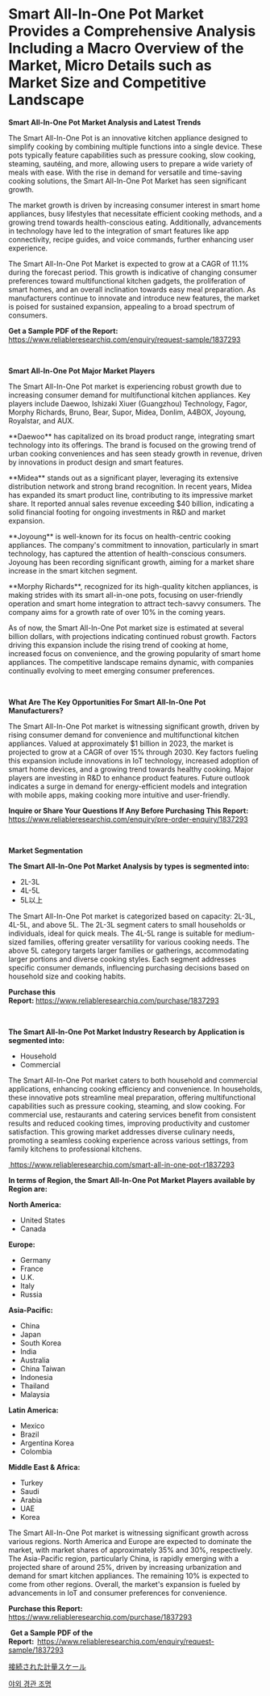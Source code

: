 <p><h1>Smart All-In-One Pot Market Provides a Comprehensive Analysis Including a Macro Overview of the Market, Micro Details such as Market Size and Competitive Landscape</h1></p><p><strong>Smart All-In-One Pot Market Analysis and Latest Trends</strong></p>
<p><p>The Smart All-In-One Pot is an innovative kitchen appliance designed to simplify cooking by combining multiple functions into a single device. These pots typically feature capabilities such as pressure cooking, slow cooking, steaming, sautéing, and more, allowing users to prepare a wide variety of meals with ease. With the rise in demand for versatile and time-saving cooking solutions, the Smart All-In-One Pot Market has seen significant growth.</p><p>The market growth is driven by increasing consumer interest in smart home appliances, busy lifestyles that necessitate efficient cooking methods, and a growing trend towards health-conscious eating. Additionally, advancements in technology have led to the integration of smart features like app connectivity, recipe guides, and voice commands, further enhancing user experience. </p><p>The Smart All-In-One Pot Market is expected to grow at a CAGR of 11.1% during the forecast period. This growth is indicative of changing consumer preferences toward multifunctional kitchen gadgets, the proliferation of smart homes, and an overall inclination towards easy meal preparation. As manufacturers continue to innovate and introduce new features, the market is poised for sustained expansion, appealing to a broad spectrum of consumers.</p></p>
<p><strong>Get a Sample PDF of the Report:&nbsp;</strong> <a href="https://www.reliableresearchiq.com/enquiry/request-sample/1837293?utm_campaign=1102&utm_medium=2&utm_source=Github&utm_content=ia&utm_term=10022025&utm_id=smart-all-in-one-pot">https://www.reliableresearchiq.com/enquiry/request-sample/1837293</a></p>
<p>&nbsp;</p>
<p><strong>Smart All-In-One Pot Major Market Players</strong></p>
<p><p>The Smart All-In-One Pot market is experiencing robust growth due to increasing consumer demand for multifunctional kitchen appliances. Key players include Daewoo, Ishizaki Xiuer (Guangzhou) Technology, Fagor, Morphy Richards, Bruno, Bear, Supor, Midea, Donlim, A4BOX, Joyoung, Royalstar, and AUX.</p><p>**Daewoo** has capitalized on its broad product range, integrating smart technology into its offerings. The brand is focused on the growing trend of urban cooking conveniences and has seen steady growth in revenue, driven by innovations in product design and smart features.</p><p>**Midea** stands out as a significant player, leveraging its extensive distribution network and strong brand recognition. In recent years, Midea has expanded its smart product line, contributing to its impressive market share. It reported annual sales revenue exceeding $40 billion, indicating a solid financial footing for ongoing investments in R&D and market expansion.</p><p>**Joyoung** is well-known for its focus on health-centric cooking appliances. The company's commitment to innovation, particularly in smart technology, has captured the attention of health-conscious consumers. Joyoung has been recording significant growth, aiming for a market share increase in the smart kitchen segment.</p><p>**Morphy Richards**, recognized for its high-quality kitchen appliances, is making strides with its smart all-in-one pots, focusing on user-friendly operation and smart home integration to attract tech-savvy consumers. The company aims for a growth rate of over 10% in the coming years.</p><p>As of now, the Smart All-In-One Pot market size is estimated at several billion dollars, with projections indicating continued robust growth. Factors driving this expansion include the rising trend of cooking at home, increased focus on convenience, and the growing popularity of smart home appliances. The competitive landscape remains dynamic, with companies continually evolving to meet emerging consumer preferences.</p></p>
<p>&nbsp;</p>
<p><strong>What Are The Key Opportunities For Smart All-In-One Pot Manufacturers?</strong></p>
<p><p>The Smart All-In-One Pot market is witnessing significant growth, driven by rising consumer demand for convenience and multifunctional kitchen appliances. Valued at approximately $1 billion in 2023, the market is projected to grow at a CAGR of over 15% through 2030. Key factors fueling this expansion include innovations in IoT technology, increased adoption of smart home devices, and a growing trend towards healthy cooking. Major players are investing in R&D to enhance product features. Future outlook indicates a surge in demand for energy-efficient models and integration with mobile apps, making cooking more intuitive and user-friendly.</p></p>
<p><strong>Inquire or Share Your Questions If Any Before Purchasing This Report:</strong> <a href="https://www.reliableresearchiq.com/enquiry/pre-order-enquiry/1837293?utm_campaign=1102&utm_medium=2&utm_source=Github&utm_content=ia&utm_term=10022025&utm_id=smart-all-in-one-pot">https://www.reliableresearchiq.com/enquiry/pre-order-enquiry/1837293</a></p>
<p>&nbsp;</p>
<p><strong>Market Segmentation</strong></p>
<p><strong>The Smart All-In-One Pot Market Analysis by types is segmented into:</strong></p>
<p><ul><li>2L-3L</li><li>4L-5L</li><li>5L以上</li></ul></p>
<p><p>The Smart All-In-One Pot market is categorized based on capacity: 2L-3L, 4L-5L, and above 5L. The 2L-3L segment caters to small households or individuals, ideal for quick meals. The 4L-5L range is suitable for medium-sized families, offering greater versatility for various cooking needs. The above 5L category targets larger families or gatherings, accommodating larger portions and diverse cooking styles. Each segment addresses specific consumer demands, influencing purchasing decisions based on household size and cooking habits.</p></p>
<p><strong>Purchase this Report:&nbsp;</strong><a href="https://www.reliableresearchiq.com/purchase/1837293?utm_campaign=1102&utm_medium=2&utm_source=Github&utm_content=ia&utm_term=10022025&utm_id=smart-all-in-one-pot">https://www.reliableresearchiq.com/purchase/1837293</a></p>
<p>&nbsp;</p>
<p><strong>The Smart All-In-One Pot Market Industry Research by Application is segmented into:</strong></p>
<p><ul><li>Household</li><li>Commercial</li></ul></p>
<p><p>The Smart All-In-One Pot market caters to both household and commercial applications, enhancing cooking efficiency and convenience. In households, these innovative pots streamline meal preparation, offering multifunctional capabilities such as pressure cooking, steaming, and slow cooking. For commercial use, restaurants and catering services benefit from consistent results and reduced cooking times, improving productivity and customer satisfaction. This growing market addresses diverse culinary needs, promoting a seamless cooking experience across various settings, from family kitchens to professional kitchens.</p></p>
<p><a href="https://www.reliableresearchiq.com/smart-all-in-one-pot-r1837293?utm_campaign=1102&utm_medium=2&utm_source=Github&utm_content=ia&utm_term=10022025&utm_id=smart-all-in-one-pot">&nbsp;https://www.reliableresearchiq.com/smart-all-in-one-pot-r1837293</a></p>
<p><strong>In terms of Region, the Smart All-In-One Pot Market Players available by Region are:</strong></p>
<p>
    <p> <strong> North America: </strong>
        <ul>
            <li>United States</li>
            <li>Canada</li>
        </ul>
        </p> 
    <p> <strong> Europe: </strong>
        <ul>
            <li>Germany</li>
            <li>France</li>
            <li>U.K.</li>
            <li>Italy</li>
            <li>Russia</li>
        </ul>
        </p> 
    <p> <strong> Asia-Pacific: </strong>
        <ul>
            <li>China</li>
            <li>Japan</li>
            <li>South Korea</li>
            <li>India</li>
            <li>Australia</li>
            <li>China Taiwan</li>
            <li>Indonesia</li>
            <li>Thailand</li>
            <li>Malaysia</li>
        </ul>
        </p> 
    <p> <strong> Latin America: </strong>
        <ul>
            <li>Mexico</li>
            <li>Brazil</li>
            <li>Argentina Korea</li>
            <li>Colombia</li>
        </ul>
        </p> 
    <p> <strong> Middle East & Africa: </strong>
        <ul>
            <li>Turkey</li>
            <li>Saudi</li>
            <li>Arabia</li>
            <li>UAE</li>
            <li>Korea</li>
        </ul>
    </p>
    </p>
<p><p>The Smart All-In-One Pot market is witnessing significant growth across various regions. North America and Europe are expected to dominate the market, with market shares of approximately 35% and 30%, respectively. The Asia-Pacific region, particularly China, is rapidly emerging with a projected share of around 25%, driven by increasing urbanization and demand for smart kitchen appliances. The remaining 10% is expected to come from other regions. Overall, the market's expansion is fueled by advancements in IoT and consumer preferences for convenience.</p></p>
<p><strong>Purchase this Report: </strong><a href="https://www.reliableresearchiq.com/purchase/1837293?utm_campaign=1102&utm_medium=2&utm_source=Github&utm_content=ia&utm_term=10022025&utm_id=smart-all-in-one-pot">https://www.reliableresearchiq.com/purchase/1837293</a></p>
<p>&nbsp;<strong>Get a Sample PDF of the Report:&nbsp;&nbsp;</strong><a href="https://www.reliableresearchiq.com/enquiry/request-sample/1837293?utm_campaign=1102&utm_medium=2&utm_source=Github&utm_content=ia&utm_term=10022025&utm_id=smart-all-in-one-pot">https://www.reliableresearchiq.com/enquiry/request-sample/1837293</a></p>
<p><strong></strong></p>
<p><p><a href="https://github.com/mohamedbakry57/Market-Research-Report-List-6/blob/main/458755935996.md?utm_campaign=1102&utm_medium=2&utm_source=Github&utm_content=ia&utm_term=10022025&utm_id=smart-all-in-one-pot">接続された計量スケール</a></p><p><a href="https://github.com/laholand/Market-Research-Report-List-7/blob/main/475355936270.md?utm_campaign=1102&utm_medium=2&utm_source=Github&utm_content=ia&utm_term=10022025&utm_id=smart-all-in-one-pot">야외 경관 조명</a></p></p>